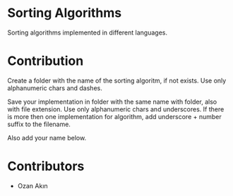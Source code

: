 # Sorting Algorithms

Sorting algorithms implemented in different languages.

# Contribution

Create a folder with the name of the sorting algoritm, if not exists. Use only alphanumeric chars and dashes.

Save your implementation in folder with the same name with folder, also with file extension. Use only alphanumeric chars and underscores. If there is more then one implementation for algorithm, add underscore + number suffix to the filename.

Also add your name below.

# Contributors

* Ozan Akın
